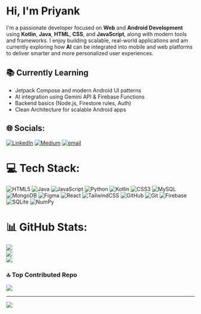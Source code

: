 # Hi, I'm Priyank
I'm a passionate developer focused on **Web** and **Android Development** using **Kotlin**, **Java**, **HTML**, **CSS**, and **JavaScript**, along with modern tools and frameworks. I enjoy building scalable, real-world applications and am currently exploring how **AI** can be integrated into mobile and web platforms to deliver smarter and more personalized user experiences.

## 📚 Currently Learning

- Jetpack Compose and modern Android UI patterns  
- AI integration using Gemini API & Firebase Functions  
- Backend basics (Node.js, Firestore rules, Auth)  
- Clean Architecture for scalable Android apps  

## 🌐 Socials:
[![LinkedIn](https://img.shields.io/badge/LinkedIn-%230077B5.svg?logo=linkedin&logoColor=white)](https://www.linkedin.com/in/priyank-singh-959638285/) [![Medium](https://img.shields.io/badge/Medium-12100E?logo=medium&logoColor=white)](https://medium.com/@priyanksingh672) [![email](https://img.shields.io/badge/Email-D14836?logo=gmail&logoColor=white)](mailto:priyanksingh672@gmail.com) 

# 💻 Tech Stack:
![HTML5](https://img.shields.io/badge/html5-%23E34F26.svg?style=for-the-badge&logo=html5&logoColor=white) ![Java](https://img.shields.io/badge/java-%23ED8B00.svg?style=for-the-badge&logo=openjdk&logoColor=white) ![JavaScript](https://img.shields.io/badge/javascript-%23323330.svg?style=for-the-badge&logo=javascript&logoColor=%23F7DF1E) ![Python](https://img.shields.io/badge/python-3670A0?style=for-the-badge&logo=python&logoColor=ffdd54) ![Kotlin](https://img.shields.io/badge/kotlin-%237F52FF.svg?style=for-the-badge&logo=kotlin&logoColor=white) ![CSS3](https://img.shields.io/badge/css3-%231572B6.svg?style=for-the-badge&logo=css3&logoColor=white) ![MySQL](https://img.shields.io/badge/mysql-4479A1.svg?style=for-the-badge&logo=mysql&logoColor=white) ![MongoDB](https://img.shields.io/badge/MongoDB-%234ea94b.svg?style=for-the-badge&logo=mongodb&logoColor=white) ![Figma](https://img.shields.io/badge/figma-%23F24E1E.svg?style=for-the-badge&logo=figma&logoColor=white) ![React](https://img.shields.io/badge/react-%2320232a.svg?style=for-the-badge&logo=react&logoColor=%2361DAFB) ![TailwindCSS](https://img.shields.io/badge/tailwindcss-%2338B2AC.svg?style=for-the-badge&logo=tailwind-css&logoColor=white) ![GitHub](https://img.shields.io/badge/github-%23121011.svg?style=for-the-badge&logo=github&logoColor=white) ![Git](https://img.shields.io/badge/git-%23F05033.svg?style=for-the-badge&logo=git&logoColor=white) ![Firebase](https://img.shields.io/badge/firebase-a08021?style=for-the-badge&logo=firebase&logoColor=ffcd34) ![SQLite](https://img.shields.io/badge/sqlite-%2307405e.svg?style=for-the-badge&logo=sqlite&logoColor=white) ![NumPy](https://img.shields.io/badge/numpy-%23013243.svg?style=for-the-badge&logo=numpy&logoColor=white)
# 📊 GitHub Stats:
![](https://github-readme-stats.vercel.app/api?username=Priyank98p&theme=dark&hide_border=false&include_all_commits=false&count_private=false)<br/>
![](https://nirzak-streak-stats.vercel.app/?user=Priyank98p&theme=dark&hide_border=false)<br/>
![](https://github-readme-stats.vercel.app/api/top-langs/?username=Priyank98p&theme=dark&hide_border=false&include_all_commits=false&count_private=false&layout=compact)

### 🔝 Top Contributed Repo
![](https://github-contributor-stats.vercel.app/api?username=Priyank98p&limit=5&theme=dark&combine_all_yearly_contributions=true)

---
[![](https://visitcount.itsvg.in/api?id=Priyank98p&icon=0&color=0)](https://visitcount.itsvg.in)

